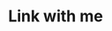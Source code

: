 ---
# To publish author profile pages, remove all the `_build` and `cascade` settings below.
title: Link with me
---